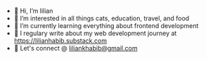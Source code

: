 - 👋 Hi, I’m lilian
- 👀 I’m interested in all things cats, education, travel, and food 
- 🌱 I’m currently learning everything about frontend development
- 📝 I regulary write about my web development journey at https://lilianhabib.substack.com
- 💬 Let's connect @ liliankhabib@gmail.com


<!---
lilianhabib/lilianhabib is a ✨ special ✨ repository because its `README.md` (this file) appears on your GitHub profile.
You can click the Preview link to take a look at your changes.
--->
